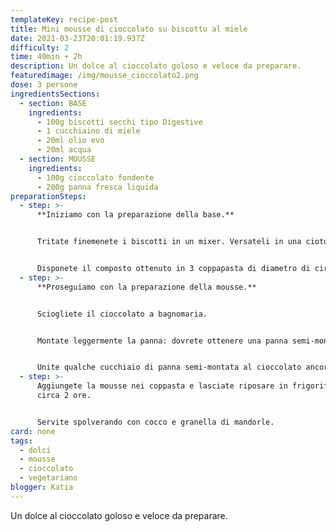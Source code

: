 ```yaml
---
templateKey: recipe-post
title: Mini mousse di cioccolato su biscotto al miele
date: 2021-03-23T20:01:19.937Z
difficulty: 2
time: 40min + 2h
description: Un dolce al cioccolato goloso e veloce da preparare.
featuredimage: /img/mousse_cioccolato2.png
dose: 3 persone
ingredientsSections:
  - section: BASE
    ingredients:
      - 100g biscotti secchi tipo Digestive
      - 1 cucchiaino di miele
      - 20ml olio evo
      - 20ml acqua
  - section: MOUSSE
    ingredients:
      - 100g cioccolato fondente
      - 200g panna fresca liquida
preparationSteps:
  - step: >-
      **Iniziamo con la preparazione della base.**


      Tritate finemenete i biscotti in un mixer. Versateli in una ciotola ed unite il miele, l'olio e l'acqua. 


      Disponete il composto ottenuto in 3 coppapasta di diametro di circa 8cm (o in 3 bicchieri se preferite) e compattate fino ad ottenere la base, alta circa 0,5cm.
  - step: >-
      **Proseguiamo con la preparazione della mousse.**


      Sciogliete il cioccolato a bagnomaria. 


      Montate leggermente la panna: dovrete ottenere una panna semi-montata e non montata a neve ferma. 


      Unite qualche cucchiaio di panna semi-montata al cioccolato ancora caldo, in modo da favorirne il raffreddamento. Mescolate energicamente ed amalgamate. In seguito, unite la panna restante al composto e continuate a mescolare con una frusta finchè non otterrete una mousse di un unico colore.
  - step: >-
      Aggiungete la mousse nei coppasta e lasciate riposare in frigorifero per
      circa 2 ore.


      Servite spolverando con cocco e granella di mandorle.
card: none
tags:
  - dolci
  - mousse
  - cioccolato
  - vegetariano
blogger: Katia
---
```

Un dolce al cioccolato goloso e veloce da preparare.